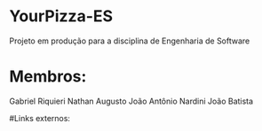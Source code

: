 # YourPizza-ES
Projeto em produção para a disciplina de Engenharia de Software

# Membros:

Gabriel Riquieri
Nathan Augusto
João Antônio Nardini
João Batista

#Links externos:
